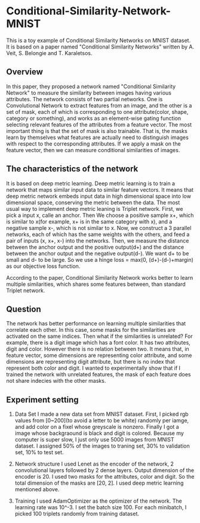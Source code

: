 # Conditional-Similarity-Network-MNIST
This is a toy example of Conditional Similarity Networks on MNIST dataset. It is based on a paper named "Conditional Similarity Networks" written by A. Veit, S. Belongie and T. Karaletsos.

## Overview
In this paper, they proposed a network named "Conditional Similarity Network" to measure the similarity between images having various attributes. The network consists of two partial networks. One is Convolutional Network to extract features from an image, and the other is a set of mask, each of which is corresponding to one attribute(color, shape, category or something), and works as an element-wise gating function selecting relevant features of the attributes from a feature vector. The most important thing is that the set of mask is also trainable. That is, the masks learn by themselves what features are actually need to distinguish images with respect to the corresponding attributes. If we apply a mask on the feature vector, then we can measure conditional similarities of images.

## The characteristics of the network
It is based on deep metric learning. Deep metric learning is to train a network that maps similar input data to similar feature vectors. It means that deep metric network embeds input data in high dimensional space into low dimensional space, conserving the metric between the data. The most usual way to implement deep metric leaning is Triplet network. First, we pick a input x, calle an anchor. Then We choose a positive sample x+, which is similar to x(for example, x+ is in the same category with x), and a negative sample x-, which is not similar to x. Now, we construct a 3 parallel networks, each of which has the same weights with the others, and feed a pair of inputs (x, x+, x-) into the networks. Then, we measure the distance between the anchor output and the positive output(d+) and the distance between the anchor output and the negative output(d-). We want d+ to be small and d- to be large. So we use a hinge loss = max(0, (d+)-(d-)+margin) as our objective loss function.

According to the paper, Conditional Similarity Network works better to learn multiple similarities, which shares some features between, than standard Triplet network.

## Question
The network has better performance on learning multiple similarities that correlate each other. In this case, some masks for the similarities are activated on the same indices. Then what if the similarities is unrelated? For example, there is a digit image which has a font color. It has two attributes, digit and color. However there is no relation between two. It means that, in feature vector, some dimensions are representing color attribute, and some dimensions are representing digit attribute, but there is no index that represent both color and digit. I wanted to experimentally show that if I trained the network with unrelated features, the mask of each feature does not share indecies with the other masks.

## Experiment setting
1. Data Set
I made a new data set from MNIST dataset. First, I picked rgb values from [0~200](to avoid a letter to be white) randomly per iamge, and add color on a fixel whose greyscale is nonzero. Finally I got a image whose backgraound is black and digit is colored.
Because my computer is super slow, I just only use 5000 images from MNIST dataset. I assigned 50% of the images to traning set, 30% to validation set, 10% to test set.

2. Network structure
I used Lenet as the encoder of the network, 2 convolutional layers followed by 2 dense layers. Output dimension of the encoder is 20. I used two masks for the attributes, color and digit. So the total dimension of the masks are [20, 2]. I used deep metric learning mentioned above.

3. Training
I used AdamOptimizer as the optimizer of the network. The learning rate was 10^-3. I set the batch size 100. For each minibatch, I picked 100 triplets randomly from training dataset.
